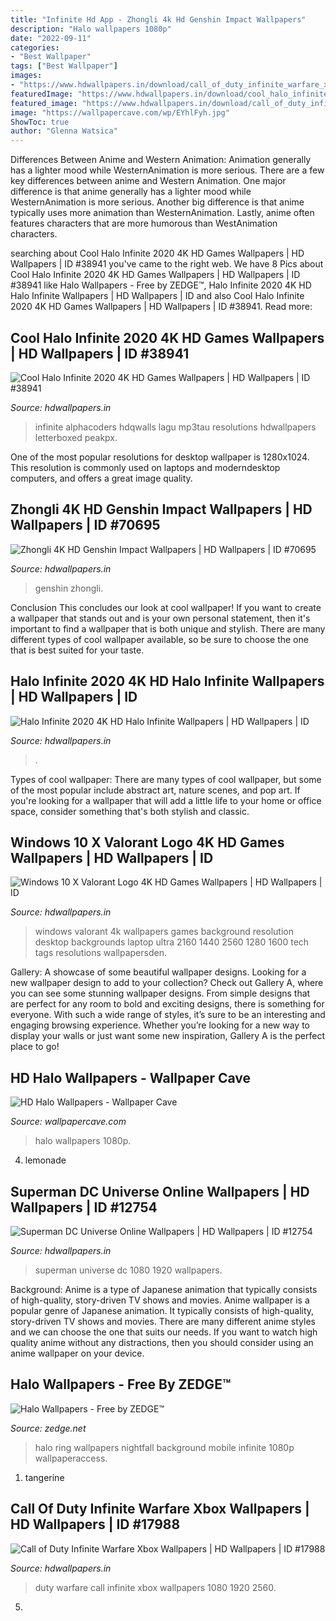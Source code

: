 ```yaml
---
title: "Infinite Hd App - Zhongli 4k Hd Genshin Impact Wallpapers"
description: "Halo wallpapers 1080p"
date: "2022-09-11"
categories:
- "Best Wallpaper"
tags: ["Best Wallpaper"]
images:
- "https://www.hdwallpapers.in/download/call_of_duty_infinite_warfare_xbox-1920x1080.jpg"
featuredImage: "https://www.hdwallpapers.in/download/cool_halo_infinite_2020_4k_hd_games-1366x768.jpg"
featured_image: "https://www.hdwallpapers.in/download/call_of_duty_infinite_warfare_xbox-1920x1080.jpg"
image: "https://wallpapercave.com/wp/EYhlFyh.jpg"
ShowToc: true
author: "Glenna Watsica"
---
```



Differences Between Anime and Western Animation: Animation generally has a lighter mood while WesternAnimation is more serious.
There are a few key differences between anime and Western Animation. One major difference is that anime generally has a lighter mood while WesternAnimation is more serious. Another big difference is that anime typically uses more animation than WesternAnimation. Lastly, anime often features characters that are more humorous than WestAnimation characters.

	

		
searching about Cool Halo Infinite 2020 4K HD Games Wallpapers | HD Wallpapers | ID #38941 you've came to the right web. We have 8 Pics about Cool Halo Infinite 2020 4K HD Games Wallpapers | HD Wallpapers | ID #38941 like Halo Wallpapers - Free by ZEDGE™, Halo Infinite 2020 4K HD Halo Infinite Wallpapers | HD Wallpapers | ID and also Cool Halo Infinite 2020 4K HD Games Wallpapers | HD Wallpapers | ID #38941. Read more:
		
    
## Cool Halo Infinite 2020 4K HD Games Wallpapers | HD Wallpapers | ID #38941

<img loading=lazy src="https://www.hdwallpapers.in/download/cool_halo_infinite_2020_4k_hd_games-1366x768.jpg" onerror="this.onerror=null;this.src='https://tse4.mm.bing.net/th?id=OIP.xAaugMFW38UcEL6R12wpagHaEK&amp;pid=15.1';" alt="Cool Halo Infinite 2020 4K HD Games Wallpapers | HD Wallpapers | ID #38941">

_Source: hdwallpapers.in_

>infinite alphacoders hdqwalls lagu mp3tau resolutions hdwallpapers letterboxed peakpx. 

	

One of the most popular resolutions for desktop wallpaper is 1280x1024. This resolution is commonly used on laptops and moderndesktop computers, and offers a great image quality.

    
## Zhongli 4K HD Genshin Impact Wallpapers | HD Wallpapers | ID #70695

<img loading=lazy src="https://www.hdwallpapers.in/download/zhongli_4k_hd_genshin_impact_4-1920x1080.jpg" onerror="this.onerror=null;this.src='https://tse3.mm.bing.net/th?id=OIP.uF3ZE_At4Xem19o857kXaAHaEK&amp;pid=15.1';" alt="Zhongli 4K HD Genshin Impact Wallpapers | HD Wallpapers | ID #70695">

_Source: hdwallpapers.in_

>genshin zhongli. 

	

Conclusion
This concludes our look at cool wallpaper! If you want to create a wallpaper that stands out and is your own personal statement, then it's important to find a wallpaper that is both unique and stylish. There are many different types of cool wallpaper available, so be sure to choose the one that is best suited for your taste.

    
## Halo Infinite 2020 4K HD Halo Infinite Wallpapers | HD Wallpapers | ID

<img loading=lazy src="https://www.hdwallpapers.in/download/halo_infinite_2020_4k_hd_halo_infinite-1280x720.jpg" onerror="this.onerror=null;this.src='https://tse1.mm.bing.net/th?id=OIP.xQVDh-mzIIMvG92QUw8c7wHaEK&amp;pid=15.1';" alt="Halo Infinite 2020 4K HD Halo Infinite Wallpapers | HD Wallpapers | ID">

_Source: hdwallpapers.in_

>. 

	

Types of cool wallpaper:
There are many types of cool wallpaper, but some of the most popular include abstract art, nature scenes, and pop art. If you're looking for a wallpaper that will add a little life to your home or office space, consider something that's both stylish and classic.

    
## Windows 10 X Valorant Logo 4K HD Games Wallpapers | HD Wallpapers | ID

<img loading=lazy src="https://www.hdwallpapers.in/download/windows_10_x_valorant_logo_4k_hd_games-1280x720.jpg" onerror="this.onerror=null;this.src='https://tse4.mm.bing.net/th?id=OIP.CnZgdh5WuZnHXBQHNI3GVwHaEK&amp;pid=15.1';" alt="Windows 10 X Valorant Logo 4K HD Games Wallpapers | HD Wallpapers | ID">

_Source: hdwallpapers.in_

>windows valorant 4k wallpapers games background resolution desktop backgrounds laptop ultra 2160 1440 2560 1280 1600 tech tags resolutions wallpapersden. 

	

Gallery: A showcase of some beautiful wallpaper designs.
Looking for a new wallpaper design to add to your collection? Check out Gallery A, where you can see some stunning wallpaper designs. From simple designs that are perfect for any room to bold and exciting designs, there is something for everyone. With such a wide range of styles, it’s sure to be an interesting and engaging browsing experience. Whether you’re looking for a new way to display your walls or just want some new inspiration, Gallery A is the perfect place to go!





	
	
    
## HD Halo Wallpapers - Wallpaper Cave

<img loading=lazy src="https://wallpapercave.com/wp/EYhlFyh.jpg" onerror="this.onerror=null;this.src='https://tse3.mm.bing.net/th?id=OIP.YeZV7aTG-X1xGFMDe6it7AHaEK&amp;pid=15.1';" alt="HD Halo Wallpapers - Wallpaper Cave">

_Source: wallpapercave.com_

>halo wallpapers 1080p. 

	

4. lemonade 

    
## Superman DC Universe Online Wallpapers | HD Wallpapers | ID #12754

<img loading=lazy src="https://www.hdwallpapers.in/download/superman_dc_universe_online-1920x1080.jpg" onerror="this.onerror=null;this.src='https://tse1.mm.bing.net/th?id=OIP.K7zGBqwoq6zpun-aELQf0AHaEK&amp;pid=15.1';" alt="Superman DC Universe Online Wallpapers | HD Wallpapers | ID #12754">

_Source: hdwallpapers.in_

>superman universe dc 1080 1920 wallpapers. 

	

Background: Anime is a type of Japanese animation that typically consists of high-quality, story-driven TV shows and movies.
Anime wallpaper is a popular genre of Japanese animation. It typically consists of high-quality, story-driven TV shows and movies. There are many different anime styles and we can choose the one that suits our needs. If you want to watch high quality anime without any distractions, then you should consider using an anime wallpaper on your device.

    
## Halo Wallpapers - Free By ZEDGE™

<img loading=lazy src="https://fsb.zobj.net/crop.php?r=U-dyttECLhthyPNf23mXN_TLmigomvmJXm7pftofsku59hdi_nmVHhUzIeUr5bY2co_Ew17gY-6WpduuOMiCPiCJKdbMf1F4MFg4ahmyVKvCSp9qHX9DaWe8q6S1YcnuCKeas6Hi463uTZXZzzoFQ7EIm-Q4a9GssWzNmJrMHUucjZvSzs04RqZ83jI" onerror="this.onerror=null;this.src='https://tse4.mm.bing.net/th?id=OIP.yFLByiZkahhGr-ADANWPMQAAAA&amp;pid=15.1';" alt="Halo Wallpapers - Free by ZEDGE™">

_Source: zedge.net_

>halo ring wallpapers nightfall background mobile infinite 1080p wallpaperaccess. 

	

1. tangerine 

    
## Call Of Duty Infinite Warfare Xbox Wallpapers | HD Wallpapers | ID #17988

<img loading=lazy src="https://www.hdwallpapers.in/download/call_of_duty_infinite_warfare_xbox-1920x1080.jpg" onerror="this.onerror=null;this.src='https://tse3.mm.bing.net/th?id=OIP.tsZrux8UoIbzb0SjpdWS1QHaEK&amp;pid=15.1';" alt="Call of Duty Infinite Warfare Xbox Wallpapers | HD Wallpapers | ID #17988">

_Source: hdwallpapers.in_

>duty warfare call infinite xbox wallpapers 1080 1920 2560. 

	

5.

